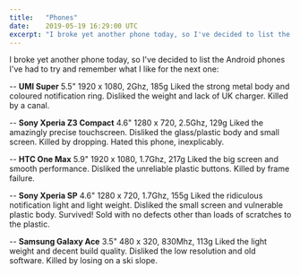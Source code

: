 ```yaml
---
title:   "Phones"
date:    2019-05-19 16:29:00 UTC
excerpt: "I broke yet another phone today, so I've decided to list the Android phones I've had."
---
```


I broke yet another phone today, so I've decided to list the Android phones I've had to try and remember what I like for the next one:

-- **UMI Super** 5.5" 1920 x 1080, 2Ghz, 185g
Liked the strong metal body and coloured notification ring.
Disliked the weight and lack of UK charger.
Killed by a canal.

-- **Sony Xperia Z3 Compact** 4.6" 1280 x 720, 2.5Ghz, 129g
Liked the amazingly precise touchscreen.
Disliked the glass/plastic body and small screen.
Killed by dropping.  Hated this phone, inexplicably.

-- **HTC One Max** 5.9" 1920 x 1080, 1.7Ghz, 217g
Liked the big screen and smooth performance.
Disliked the unreliable plastic buttons.
Killed by frame failure.

-- **Sony Xperia SP** 4.6" 1280 x 720, 1.7Ghz, 155g
Liked the ridiculous notification light and light weight.
Disliked the small screen and vulnerable plastic body.
Survived!  Sold with no defects other than loads of scratches to the plastic.

-- **Samsung Galaxy Ace** 3.5" 480 x 320, 830Mhz, 113g
Liked the light weight and decent build quality.
Disliked the low resolution and old software.
Killed by losing on a ski slope.